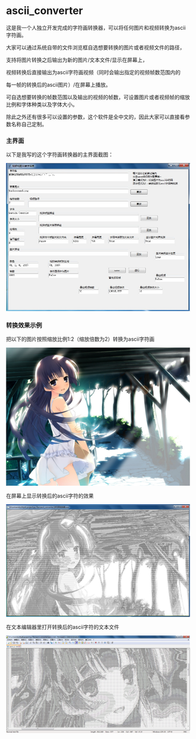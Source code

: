 # ascii_converter
这是我一个人独立开发完成的字符画转换器，可以将任何图片和视频转换为ascii字符画。

大家可以通过系统自带的文件浏览框自选想要转换的图片或者视频文件的路径，

支持将图片转换之后输出为新的图片/文本文件/显示在屏幕上，

视频转换后直接输出为ascii字符画视频（同时会输出指定的视频帧数范围内的

每一帧的转换后的ascii图片）/在屏幕上播放。

可自选想要转换的帧数范围以及输出的视频的帧数，可设置图片或者视频帧的缩放比例和字体种类以及字体大小。

除此之外还有很多可以设置的参数，这个软件是全中文的，因此大家可以直接看参数名称自己定制。

### 主界面

以下是我写的这个字符画转换器的主界面截图：

![image](preview/1.jpg)

### 转换效果示例

把以下的图片按照缩放比例1:2（缩放倍数为2）转换为ascii字符画

![image](preview/2.jpg)

在屏幕上显示转换后的ascii字符的效果

![image](preview/3.jpg)

在文本编辑器里打开转换后的ascii字符的文本文件

![image](preview/4.jpg)

